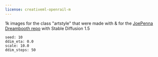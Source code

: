 ```yaml
---
license: creativeml-openrail-m
---
```

1k images for the class "artstyle" that were made with & for the [JoePenna Dreambooth repo](https://github.com/JoePenna/Dreambooth-Stable-Diffusion) with Stable Diffusion 1.5

```
seed: 10
ddim_eta: 0.0
scale: 10.0
ddim_steps: 50
```
